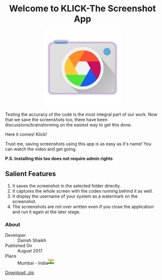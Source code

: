 <h1 align="center">
   Welcome to KLICK-The Screenshot App
</h1>
<p align="center">
<img width="250" height="250" src="data/KLICK2.png">
</p>
Testing the accuracy of the code is the most integral part of our work. Now that we save the screenshots too, there have been discussions/brainstorming on the easiest way to get this done.

Here it comes!
Klick!

Trust me, saving screenshots using this app is as easy as it's name! 
You can watch the video and get going. 

<strong>P.S. Installing this too does not require admin rights </strong>
<h2>Salient Features</h2>
<ol>
<li>It saves the screenshot in the selected folder directly.</li>
<li>It captures the whole screen with the codes running behind it as well.</li>
<li>It display the username of your system as a watermark on the screenshot.</li>
<li>The screenshots are not over written even if you close the application and run it again at the later stage.</li>
</ol>
<h3 id="definition-lists-can-be-used-with-html-syntax">About</h3>
<dl>
  <dt>Developer</dt>
  <dd>Danish Shaikh</dd>
  <dt>Published On</dt>
  <dd>August 2017</dd>
  <dt>Place</dt>
  <dd>Mumbai - India<img width="20" height="20" src="data/India_Flag.png"></dd>
</dl>
<section class="page-header">
    <a href="https://github.com/Danish-Shaikh786/KLICK/" class="btn">Download .zip</a>
</section>

